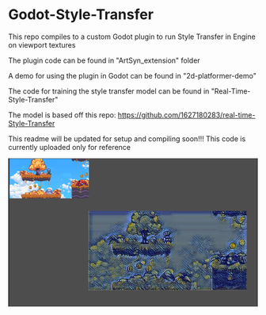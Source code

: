 # Godot-Style-Transfer
This repo compiles to a custom Godot plugin to run Style Transfer in Engine on viewport textures

The plugin code can be found in "ArtSyn_extension" folder

A demo for using the plugin in Godot can be found in "2d-platformer-demo"

The code for training the style transfer model can be found in "Real-Time-Style-Transfer"

The model is based off this repo: https://github.com/1627180283/real-time-Style-Transfer

This readme will be updated for setup and compiling soon!!! This code is currently uploaded only for reference


[![demo.png](demo.png)](https://youtu.be/S_7D6VJ0PrM)

